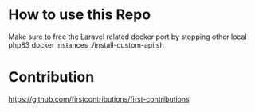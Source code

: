 # How to use this Repo

Make sure to free the Laravel related docker port by stopping other local php83 docker instances
./install-custom-api.sh

# Contribution
https://github.com/firstcontributions/first-contributions 
